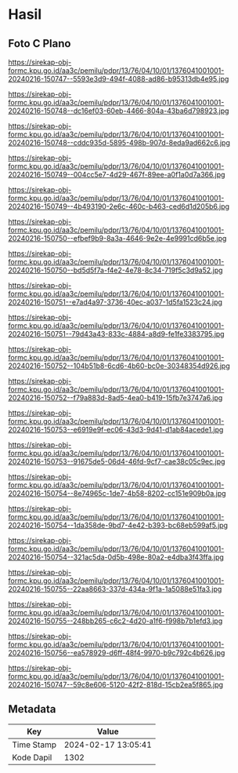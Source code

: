 # Hasil

## Foto C Plano

https://sirekap-obj-formc.kpu.go.id/aa3c/pemilu/pdpr/13/76/04/10/01/1376041001001-20240216-150747--5593e3d9-494f-4088-ad86-b95313db4e95.jpg

https://sirekap-obj-formc.kpu.go.id/aa3c/pemilu/pdpr/13/76/04/10/01/1376041001001-20240216-150748--dc16ef03-60eb-4466-804a-43ba6d798923.jpg

https://sirekap-obj-formc.kpu.go.id/aa3c/pemilu/pdpr/13/76/04/10/01/1376041001001-20240216-150748--cddc935d-5895-498b-907d-8eda9ad662c6.jpg

https://sirekap-obj-formc.kpu.go.id/aa3c/pemilu/pdpr/13/76/04/10/01/1376041001001-20240216-150749--004cc5e7-4d29-467f-89ee-a0f1a0d7a366.jpg

https://sirekap-obj-formc.kpu.go.id/aa3c/pemilu/pdpr/13/76/04/10/01/1376041001001-20240216-150749--4b493190-2e6c-460c-b463-ced6d1d205b6.jpg

https://sirekap-obj-formc.kpu.go.id/aa3c/pemilu/pdpr/13/76/04/10/01/1376041001001-20240216-150750--efbef9b9-8a3a-4646-9e2e-4e9991cd6b5e.jpg

https://sirekap-obj-formc.kpu.go.id/aa3c/pemilu/pdpr/13/76/04/10/01/1376041001001-20240216-150750--bd5d5f7a-f4e2-4e78-8c34-719f5c3d9a52.jpg

https://sirekap-obj-formc.kpu.go.id/aa3c/pemilu/pdpr/13/76/04/10/01/1376041001001-20240216-150751--e7ad4a97-3736-40ec-a037-1d5fa1523c24.jpg

https://sirekap-obj-formc.kpu.go.id/aa3c/pemilu/pdpr/13/76/04/10/01/1376041001001-20240216-150751--79d43a43-833c-4884-a8d9-fe1fe3383795.jpg

https://sirekap-obj-formc.kpu.go.id/aa3c/pemilu/pdpr/13/76/04/10/01/1376041001001-20240216-150752--104b51b8-6cd6-4b60-bc0e-30348354d926.jpg

https://sirekap-obj-formc.kpu.go.id/aa3c/pemilu/pdpr/13/76/04/10/01/1376041001001-20240216-150752--f79a883d-8ad5-4ea0-b419-15fb7e3747a6.jpg

https://sirekap-obj-formc.kpu.go.id/aa3c/pemilu/pdpr/13/76/04/10/01/1376041001001-20240216-150753--e6919e9f-ec06-43d3-9d41-d1ab84acede1.jpg

https://sirekap-obj-formc.kpu.go.id/aa3c/pemilu/pdpr/13/76/04/10/01/1376041001001-20240216-150753--91675de5-06d4-46fd-9cf7-cae38c05c9ec.jpg

https://sirekap-obj-formc.kpu.go.id/aa3c/pemilu/pdpr/13/76/04/10/01/1376041001001-20240216-150754--8e74965c-1de7-4b58-8202-cc151e909b0a.jpg

https://sirekap-obj-formc.kpu.go.id/aa3c/pemilu/pdpr/13/76/04/10/01/1376041001001-20240216-150754--1da358de-9bd7-4e42-b393-bc68eb599af5.jpg

https://sirekap-obj-formc.kpu.go.id/aa3c/pemilu/pdpr/13/76/04/10/01/1376041001001-20240216-150754--321ac5da-0d5b-498e-80a2-e4dba3f43ffa.jpg

https://sirekap-obj-formc.kpu.go.id/aa3c/pemilu/pdpr/13/76/04/10/01/1376041001001-20240216-150755--22aa8663-337d-434a-9f1a-1a5088e51fa3.jpg

https://sirekap-obj-formc.kpu.go.id/aa3c/pemilu/pdpr/13/76/04/10/01/1376041001001-20240216-150755--248bb265-c6c2-4d20-a1f6-f998b7b1efd3.jpg

https://sirekap-obj-formc.kpu.go.id/aa3c/pemilu/pdpr/13/76/04/10/01/1376041001001-20240216-150756--ea578929-d6ff-48f4-9970-b9c792c4b626.jpg

https://sirekap-obj-formc.kpu.go.id/aa3c/pemilu/pdpr/13/76/04/10/01/1376041001001-20240216-150747--59c8e606-5120-42f2-818d-15cb2ea5f865.jpg


## Metadata

| Key        | Value               |
| ---------- | ------------------- |
| Time Stamp | 2024-02-17 13:05:41 |
| Kode Dapil | 1302                |



